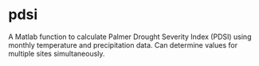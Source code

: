 # pdsi
 A Matlab function to calculate Palmer Drought Severity Index (PDSI) using monthly temperature and precipitation data. Can determine values for multiple sites simultaneously.
